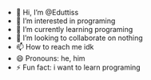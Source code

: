 - 👋 Hi, I’m @Eduttiss
- 👀 I’m interested in programing
- 🌱 I’m currently learning programing
- 💞️ I’m looking to collaborate on nothing
- 📫 How to reach me idk
- 😄 Pronouns: he, him
- ⚡ Fun fact: i want to learn programing

<!---
Eduttiss/Eduttiss is a ✨ special ✨ repository because its `README.md` (this file) appears on your GitHub profile.
You can click the Preview link to take a look at your changes.
--->

